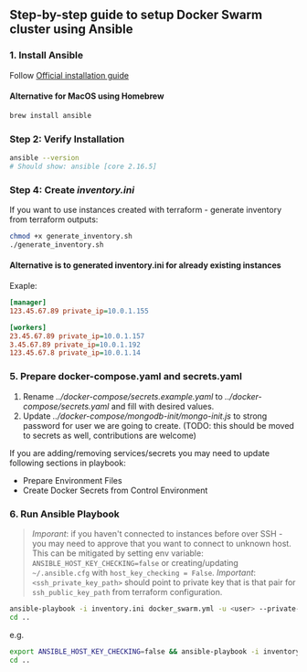## Step-by-step guide to setup Docker Swarm cluster using Ansible

### 1. Install Ansible
Follow [Official installation guide](https://docs.ansible.com/ansible/2.9/installation_guide/intro_installation.html)

#### Alternative for MacOS using Homebrew
```bash
brew install ansible
```

### Step 2: Verify Installation
```bash
ansible --version
# Should show: ansible [core 2.16.5]
```

### Step 4: Create *inventory.ini*

If you want to use instances created with terraform - generate inventory from terraform outputs:
```bash
chmod +x generate_inventory.sh
./generate_inventory.sh
```

#### Alternative is to generated inventory.ini for already existing instances
Exaple:
```ini
[manager]
123.45.67.89 private_ip=10.0.1.155

[workers]
23.45.67.89 private_ip=10.0.1.157
3.45.67.89 private_ip=10.0.1.192
123.45.67.8 private_ip=10.0.1.14

```

### 5. Prepare docker-compose.yaml and secrets.yaml
1. Rename *../docker-compose/secrets.example.yaml* to *../docker-compose/secrets.yaml* and fill with desired values.
2. Update *../docker-compose/mongodb-init/mongo-init.js* to strong password for user we are going to create. (TODO: this should be moved to secrets as well, contributions are welcome)

If you are adding/removing services/secrets you may need to update following sections in playbook:
- Prepare Environment Files
- Create Docker Secrets from Control Environment


### 6. Run Ansible Playbook

> *Imporant*: if you haven't connected to instances before over SSH - you may need to approve that you want to connect to unknown host. This can be mitigated by setting env variable: `ANSIBLE_HOST_KEY_CHECKING=false` or creating/updating `~/.ansible.cfg` with `host_key_checking = False`.
> *Important*: `<ssh_private_key_path>` should point to private key that is that pair for `ssh_public_key_path` from terraform configuration.

```bash
ansible-playbook -i inventory.ini docker_swarm.yml -u <user> --private-key <ssh_private_key_path>
cd ..
```
e.g.
```bash
export ANSIBLE_HOST_KEY_CHECKING=false && ansible-playbook -i inventory.ini docker_swarm.yml -u ubuntu --private-key ~/.ssh/oci_key
cd ..
```